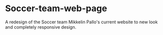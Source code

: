 # Soccer-team-web-page
A redesign of the Soccer team Mikkelin Pallo's current website to new look and completely responsive design.
